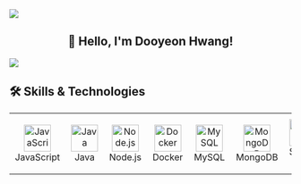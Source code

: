 <img src="https://capsule-render.vercel.app/api?type=waving&color=BDBDC8&height=150&section=header" />

<div align="center">
  <h2>👋 Hello, I'm Dooyeon Hwang!</h2>
</div>

<img src="https://capsule-render.vercel.app/api?type=waving&color=BDBDC8&height=150&section=footer" />

## 🛠️ Skills & Technologies
<div align="center">
  <table style="border-collapse: collapse; margin: 0 auto;">
    <tr>
      <td align="center" width="120" style="padding: 10px;">
        <img src="https://cdn.jsdelivr.net/gh/devicons/devicon/icons/javascript/javascript-original.svg" width="48" height="48" alt="JavaScript" />
        <br>JavaScript
      </td>
      <td align="center" width="120" style="padding: 10px;">
        <img src="https://cdn.jsdelivr.net/gh/devicons/devicon/icons/java/java-original.svg" width="48" height="48" alt="Java" />
        <br>Java
      </td>
      <td align="center" width="120" style="padding: 10px;">
        <img src="https://cdn.jsdelivr.net/gh/devicons/devicon/icons/nodejs/nodejs-original.svg" width="48" height="48" alt="Node.js" />
        <br>Node.js
      </td>
      <td align="center" width="120" style="padding: 10px;">
        <img src="https://cdn.jsdelivr.net/gh/devicons/devicon/icons/docker/docker-original.svg" width="48" height="48" alt="Docker" />
        <br>Docker
      </td>
      <td align="center" width="120" style="padding: 10px;">
        <img src="https://cdn.jsdelivr.net/gh/devicons/devicon/icons/mysql/mysql-original.svg" width="48" height="48" alt="MySQL" />
        <br>MySQL
      </td>
      <td align="center" width="120" style="padding: 10px;">
        <img src="https://cdn.jsdelivr.net/gh/devicons/devicon/icons/mongodb/mongodb-original.svg" width="48" height="48" alt="MongoDB" />
        <br>MongoDB
      </td>
      <td align="center" width="120" style="padding: 10px;">
        <img src="https://cdn.jsdelivr.net/gh/devicons/devicon/icons/spring/spring-original.svg" width="48" height="48" alt="Spring Boot" />
        <br>Spring Boot
      </td>
      <td align="center" width="120" style="padding: 10px;">
        <img src="https://www.vectorlogo.zone/logos/springio/springio-icon.svg" width="48" height="48" alt="JPA" />
        <br>JPA
      </td>
      <td align="center" width="120" style="padding: 10px;">
        <img src="https://cdn.jsdelivr.net/gh/devicons/devicon/icons/jenkins/jenkins-original.svg" width="48" height="48" alt="Jenkins" />
        <br>Jenkins
      </td>
      <td align="center" width="120" style="padding: 10px;">
        <img src="https://www.vectorlogo.zone/logos/mybatis/mybatis-icon.svg" width="48" height="48" alt="MyBatis" />
        <br>MyBatis
      </td>
    </tr>
  </table>
</div>
